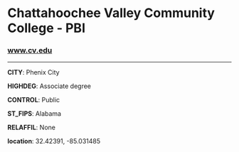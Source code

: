 # Chattahoochee Valley Community College - PBI
### www.cv.edu
---
**CITY**: Phenix City

**HIGHDEG**: Associate degree

**CONTROL**: Public

**ST_FIPS**: Alabama

**RELAFFIL**: None

**location**: 32.42391, -85.031485